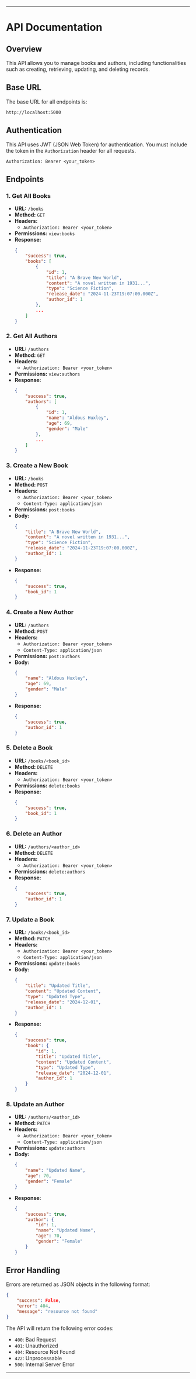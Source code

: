 
---

# API Documentation

## Overview
This API allows you to manage books and authors, including functionalities such as creating, retrieving, updating, and deleting records. 

## Base URL
The base URL for all endpoints is:
```
http://localhost:5000
```

## Authentication
This API uses JWT (JSON Web Token) for authentication. You must include the token in the `Authorization` header for all requests.

```
Authorization: Bearer <your_token>
```

## Endpoints

### 1. Get All Books
- **URL:** `/books`
- **Method:** `GET`
- **Headers:**
  - `Authorization: Bearer <your_token>`
- **Permissions:** `view:books`
- **Response:**
  ```json
  {
      "success": true,
      "books": [
          {
              "id": 1,
              "title": "A Brave New World",
              "content": "A novel written in 1931...",
              "type": "Science Fiction",
              "release_date": "2024-11-23T19:07:00.000Z",
              "author_id": 1
          },
          ...
      ]
  }
  ```

### 2. Get All Authors
- **URL:** `/authors`
- **Method:** `GET`
- **Headers:**
  - `Authorization: Bearer <your_token>`
- **Permissions:** `view:authors`
- **Response:**
  ```json
  {
      "success": true,
      "authors": [
          {
              "id": 1,
              "name": "Aldous Huxley",
              "age": 69,
              "gender": "Male"
          },
          ...
      ]
  }
  ```

### 3. Create a New Book
- **URL:** `/books`
- **Method:** `POST`
- **Headers:**
  - `Authorization: Bearer <your_token>`
  - `Content-Type: application/json`
- **Permissions:** `post:books`
- **Body:**
  ```json
  {
      "title": "A Brave New World",
      "content": "A novel written in 1931...",
      "type": "Science Fiction",
      "release_date": "2024-11-23T19:07:00.000Z",
      "author_id": 1
  }
  ```
- **Response:**
  ```json
  {
      "success": true,
      "book_id": 1
  }
  ```

### 4. Create a New Author
- **URL:** `/authors`
- **Method:** `POST`
- **Headers:**
  - `Authorization: Bearer <your_token>`
  - `Content-Type: application/json`
- **Permissions:** `post:authors`
- **Body:**
  ```json
  {
      "name": "Aldous Huxley",
      "age": 69,
      "gender": "Male"
  }
  ```
- **Response:**
  ```json
  {
      "success": true,
      "author_id": 1
  }
  ```

### 5. Delete a Book
- **URL:** `/books/<book_id>`
- **Method:** `DELETE`
- **Headers:**
  - `Authorization: Bearer <your_token>`
- **Permissions:** `delete:books`
- **Response:**
  ```json
  {
      "success": true,
      "book_id": 1
  }
  ```

### 6. Delete an Author
- **URL:** `/authors/<author_id>`
- **Method:** `DELETE`
- **Headers:**
  - `Authorization: Bearer <your_token>`
- **Permissions:** `delete:authors`
- **Response:**
  ```json
  {
      "success": true,
      "author_id": 1
  }
  ```

### 7. Update a Book
- **URL:** `/books/<book_id>`
- **Method:** `PATCH`
- **Headers:**
  - `Authorization: Bearer <your_token>`
  - `Content-Type: application/json`
- **Permissions:** `update:books`
- **Body:**
  ```json
  {
      "title": "Updated Title",
      "content": "Updated Content",
      "type": "Updated Type",
      "release_date": "2024-12-01",
      "author_id": 1
  }
  ```
- **Response:**
  ```json
  {
      "success": true,
      "book": {
          "id": 1,
          "title": "Updated Title",
          "content": "Updated Content",
          "type": "Updated Type",
          "release_date": "2024-12-01",
          "author_id": 1
      }
  }
  ```

### 8. Update an Author
- **URL:** `/authors/<author_id>`
- **Method:** `PATCH`
- **Headers:**
  - `Authorization: Bearer <your_token>`
  - `Content-Type: application/json`
- **Permissions:** `update:authors`
- **Body:**
  ```json
  {
      "name": "Updated Name",
      "age": 70,
      "gender": "Female"
  }
  ```
- **Response:**
  ```json
  {
      "success": true,
      "author": {
          "id": 1,
          "name": "Updated Name",
          "age": 70,
          "gender": "Female"
      }
  }
  ```

## Error Handling
Errors are returned as JSON objects in the following format:
```json
{
    "success": False,
    "error": 404,
    "message": "resource not found"
}
```

The API will return the following error codes:
- `400`: Bad Request
- `401`: Unauthorized
- `404`: Resource Not Found
- `422`: Unprocessable
- `500`: Internal Server Error

---
